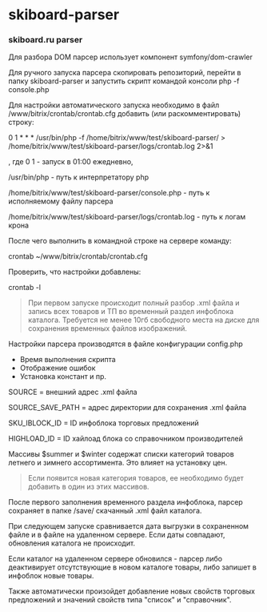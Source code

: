# skiboard-parser
### skiboard.ru parser

Для разбора DOM парсер использует компонент symfony/dom-crawler

Для ручного запуска парсера скопировать репозиторий, перейти в папку 
skiboard-parser и запустить скрипт командой консоли php -f console.php 

Для настройки автоматического запуска необходимо в файл
/www/bitrix/crontab/crontab.cfg добавить (или раскомментировать) строку:

0 1 * * * /usr/bin/php -f /home/bitrix/www/test/skiboard-parser/ > /home/bitrix/www/test/skiboard-parser/logs/crontab.log 2>&1

, где 0 1 - запуск в 01:00 ежедневно,
 
/usr/bin/php - путь к интерпретатору php

/home/bitrix/www/test/skiboard-parser/console.php - путь к исполняемому файлу парсера

/home/bitrix/www/test/skiboard-parser/logs/crontab.log - путь к логам крона

После чего выполнить в командной строке на сервере команду:

crontab ~/www/bitrix/crontab/crontab.cfg

Проверить, что настройки добавлены:

crontab -l 

> При первом запуске происходит полный разбор .xml файла и 
запись всех товаров и ТП во временный раздел инфоблока каталога.
Требуется не менее 10гб свободного места на диске для сохранения
временных файлов изображений.

Настройки парсера производятся в файле конфигурации config.php

- Время выполнения скрипта
- Отображение ошибок
- Установка констант и пр.

SOURCE = внешний адрес .xml файла

SOURCE_SAVE_PATH = адрес директории для сохранения .xml файла
 
SKU_IBLOCK_ID = ID инфоблока торговых предложений

HIGHLOAD_ID = ID хайлоад блока со справочником производителей

Массивы $summer и $winter содержат списки категорий товаров летнего и зимнего 
ассортимента. Это влияет на установку цен.

>Если появится новая категория товаров, ее необходимо будет добавить в один из
этих массивов.

После первого заполнения временного раздела инфоблока, парсер сохраняет в
папке /save/ скачанный .xml файл каталога.
 
При следующем запуске сравнивается дата выгрузки в сохраненном файле и в
файле на удаленном сервере. Если даты совпадают, обновления каталога не происходит.

Если каталог на удаленном сервере обновился - парсер либо деактивирует отсутствующие
в новом каталоге товары, либо запишет в инфоблок новые товары.

Также автоматически произойдет добавление новых свойств торговых предложений и 
значений свойств типа "список" и "справочник".


